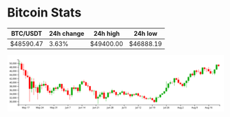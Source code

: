 # Bitcoin Stats

BTC/USDT|24h change|24h high|24h low|
|---|---|---|---|
|$48590.47|3.63%|$49400.00|$46888.19|

<img src="./chart.svg">
